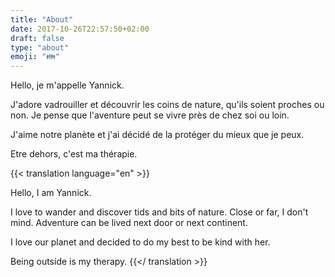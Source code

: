 ```yaml
---
title: "About"
date: 2017-10-26T22:57:50+02:00
draft: false
type: "about"
emoji: "👪"
---
```


Hello, je m'appelle Yannick.

J'adore vadrouiller et découvrir les coins de nature, qu'ils soient proches ou non. Je pense que l'aventure peut se vivre près de chez soi ou loin.

J'aime notre planète et j'ai décidé de la protéger du mieux que je peux.

Etre dehors, c'est ma thérapie.

{{< translation language="en" >}}

Hello, I am Yannick.

I love to wander and discover tids and bits of nature. Close or far, I don't mind. Adventure can be lived next door or next continent.

I love our planet and decided to do my best to be kind with her.

Being outside is my therapy.
{{</ translation >}}
